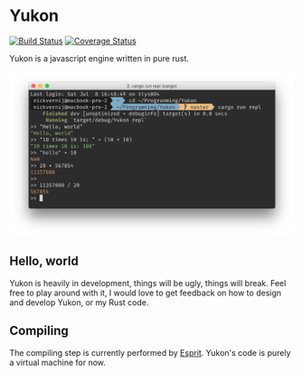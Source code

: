 # Yukon
[![Build Status](https://travis-ci.org/Nickforall/yukon.svg?branch=master)](https://coveralls.io/github/Nickforall/yukon)
[![Coverage Status](https://coveralls.io/repos/github/Nickforall/yukon/badge.svg)](https://coveralls.io/github/Nickforall/yukon)

Yukon is a javascript engine written in pure rust.

<p align="center">
  <img width="720" alt="Yukon running its repl" src="https://raw.githubusercontent.com/nickforall/yukon/master/screenshot.png">
</p>

## Hello, world

Yukon is heavily in development, things will be ugly, things will break. Feel free to play
around with it, I would love to get feedback on how to design and develop Yukon, or my Rust code.

## Compiling

The compiling step is currently performed by [Esprit](https://github.com/dherman/esprit).
Yukon's code is purely a virtual machine for now.

